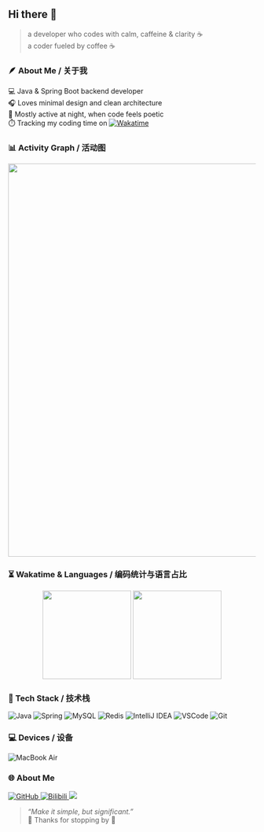 ## Hi there 👋  
> a developer who codes with calm, caffeine & clarity ☕  
> a coder fueled by coffee ☕  

### 🪶 About Me / 关于我  
💻 Java & Spring Boot backend developer  
🎧 Loves minimal design and clean architecture  
🌙 Mostly active at night, when code feels poetic  
⏱️ Tracking my coding time on [![Wakatime](https://wakatime.com/badge/user/ea562df9-d00b-4a07-b06c-9eae85e9a1a1.svg)](https://wakatime.com/@TwentyfiveBTea)  

### 📊 Activity Graph / 活动图  
<img width="800" src="https://github-readme-activity-graph.vercel.app/graph?username=TwentyfiveBTea&theme=tokyo-night&hide_border=true&area=true&line=84a9ff&area_color=1e2430&point=94baff&title_color=9cc9ff&custom_title=TwentyfiveBTea%20Activity%20Graph" />

### ⏳ Wakatime & Languages / 编码统计与语言占比  
<div align="center">
  <img height="180" src="https://github-readme-stats.vercel.app/api/wakatime?username=TwentyfiveBTea&theme=tokyonight&hide_border=true&layout=compact&langs_count=10&title_color=9cc9ff&icon_color=84a9ff" />
  <img height="180" src="https://github-readme-stats.vercel.app/api/top-langs/?username=TwentyfiveBTea&theme=tokyonight&hide_border=true&layout=donut-vertical&langs_count=6&title_color=9cc9ff" />
</div>

### 🧰 Tech Stack / 技术栈  
![Java](https://img.shields.io/badge/Java-0E4C92.svg?logo=java&logoColor=white)
![Spring](https://img.shields.io/badge/Spring-4CAF50.svg?logo=spring&logoColor=white)
![MySQL](https://img.shields.io/badge/MySQL-00758F.svg?logo=mysql&logoColor=white)
![Redis](https://img.shields.io/badge/Redis-CC0000.svg?logo=redis&logoColor=white)
![IntelliJ IDEA](https://img.shields.io/badge/IntelliJ%20IDEA-1E1E2F.svg?logo=intellij-idea&logoColor=9cc9ff)
![VSCode](https://img.shields.io/badge/VSCode-007ACC.svg?logo=visual-studio-code&logoColor=white)
![Git](https://img.shields.io/badge/Git-F14E32.svg?logo=git&logoColor=white)


### 💻 Devices / 设备  
![MacBook Air](https://img.shields.io/badge/Apple-MacBook%20Air%202020-9cc9ff.svg?logo=apple&logoColor=white)

### 🌐 About Me  
<a href="https://github.com/TwentyfiveBTea">
  <img src="https://img.shields.io/badge/GitHub-TwentyfiveBTea-0E4C92?logo=github&logoColor=white" alt="GitHub" title="GitHub" />
</a>
<a href="https://space.bilibili.com/178427475">
  <img src="https://img.shields.io/badge/Bilibili-%E6%88%91%E5%B0%B1%E6%98%AF%E5%B0%8F%E5%BA%B7-FFB6C1?logo=bilibili&logoColor=white" alt="Bilibili" title="Bilibili" />
</a>
<img src="https://visitor-badge.laobi.icu/badge?page_id=TwentyfiveBTea&left_color=84a9ff&right_color=4c5bdc&label=Visitors" />

> _“Make it simple, but significant.”_  
🩵 Thanks for stopping by 🌌
